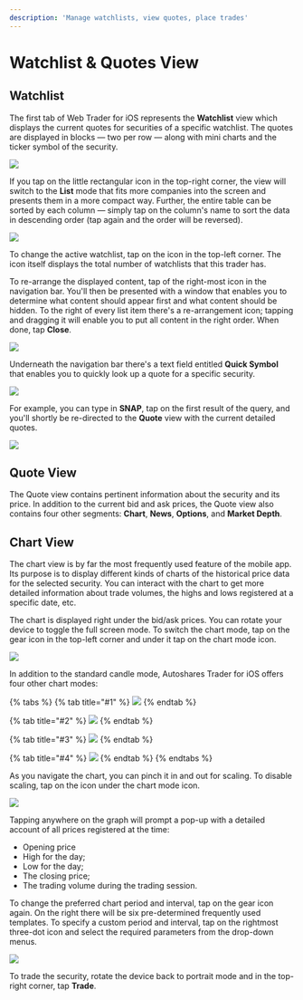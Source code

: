 ```yaml
---
description: 'Manage watchlists, view quotes, place trades'
---
```


# Watchlist & Quotes View

## Watchlist

The first tab of Web Trader for iOS represents the **Watchlist** view which displays the current quotes for securities of a specific watchlist. The quotes are displayed in blocks — two per row — along with mini charts and the ticker symbol of the security.

![](../../../.gitbook/assets/img_0016_iphonexspacegrey_portrait.png)

If you tap on the little rectangular icon in the top-right corner, the view will switch to the **List** mode that fits more companies into the screen and presents them in a more compact way. Further, the entire table can be sorted by each column — simply tap on the column's name to sort the data in descending order \(tap again and the order will be reversed\).

![](../../../.gitbook/assets/img_0017_iphonexspacegrey_portrait%20%281%29.png)

To change the active watchlist, tap on the icon in the top-left corner. The icon itself displays the total number of watchlists that this trader has.

To re-arrange the displayed content, tap of the right-most icon in the navigation bar. You'll then be presented with a window that enables you to determine what content should appear first and what content should be hidden. To the right of every list item there's a re-arrangement icon; tapping and dragging it will enable you to put all content in the right order. When done, tap **Close**.

![](../../../.gitbook/assets/img_0018_iphonexspacegrey_portrait.png)

Underneath the navigation bar there's a text field entitled **Quick Symbol** that enables you to quickly look up a quote for a specific security.

![](../../../.gitbook/assets/img_0019_iphonexspacegrey_portrait.png)

For example, you can type in **SNAP**, tap on the first result of the query, and you'll shortly be re-directed to the **Quote** view with the current detailed quotes.

![](../../../.gitbook/assets/img_0020_iphonexspacegrey_portrait.png)

## Quote View

The Quote view contains pertinent information about the security and its price. In addition to the current bid and ask prices, the Quote view also contains four other segments: **Chart**, **News**, **Options**, and **Market Depth**.

## Chart View

The chart view is by far the most frequently used feature of the mobile app. Its purpose is to display different kinds of charts of the historical price data for the selected security. You can interact with the chart to get more detailed information about trade volumes, the highs and lows registered at a specific date, etc.

The chart is displayed right under the bid/ask prices. You can rotate your device to toggle the full screen mode. To switch the chart mode, tap on the gear icon in the top-left corner and under it tap on the chart mode icon.

![](../../../.gitbook/assets/img_0039_iphonexspacegrey_landscape.png)

In addition to the standard candle mode, Autoshares Trader for iOS offers four other chart modes:

{% tabs %}
{% tab title="\#1" %}
![](../../../.gitbook/assets/img_0040_iphonexspacegrey_landscape.png)
{% endtab %}

{% tab title="\#2" %}
![](../../../.gitbook/assets/img_0041_iphonexspacegrey_landscape.png)
{% endtab %}

{% tab title="\#3" %}
![](../../../.gitbook/assets/img_0042_iphonexspacegrey_landscape.png)
{% endtab %}

{% tab title="\#4" %}
![](../../../.gitbook/assets/img_0043_iphonexspacegrey_landscape.png)
{% endtab %}
{% endtabs %}

As you navigate the chart, you can pinch it in and out for scaling. To disable scaling, tap on the icon under the chart mode icon.

![](../../../.gitbook/assets/img_0ebe558d9cff-1_iphonexspacegrey_landscape.png)

Tapping anywhere on the graph will prompt a pop-up with a detailed account of all prices registered at the time:

* Opening price
* High for the day;
* Low for the day;
* The closing price;
* The trading volume during the trading session.

To change the preferred chart period and interval, tap on the gear icon again. On the right there will be six pre-determined frequently used templates. To specify a custom period and interval, tap on the rightmost three-dot icon and select the required parameters from the drop-down menus.

![](../../../.gitbook/assets/img_0046_iphonexspacegrey_landscape.png)

To trade the security, rotate the device back to portrait mode and in the top-right corner, tap **Trade**.

